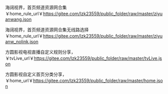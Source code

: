 海阔视界，首页频道资源网合集￥home_rule_url￥https://gitee.com/lzk23559/public_folder/raw/master/ziyuanwang.json

海阔视界，首页频道资源网合集无线路选择￥home_rule_url￥https://gitee.com/lzk23559/public_folder/raw/master/ziyuanw_nolink.json

方圆影视电视直播自定义规则分享，￥tvLive_url￥https://gitee.com/lzk23559/public_folder/raw/master/tvLive.json

方圆影视自定义首页分类分享，￥home_url￥https://gitee.com/lzk23559/public_folder/raw/master/home.json